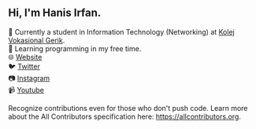 ## Hi, I'm Hanis Irfan.

:school: Currently a student in Information Technology (Networking) at [Kolej Vokasional Gerik](http://www.kvgerik.com).\
:book: Learning programming in my free time.\
🌐 [Website](https://hanisirfan.xyz)\
🐦 [Twitter](https://twitter.com/mhanisirfan)\
📷 [Instagram](https://instagram.com/m.hanisirfan)\
📹 [Youtube](https://www.youtube.com/channel/UCR89O-Myy-gmMVWj_MoISCQ)

Recognize contributions even for those who don't push code. Learn more about the All Contributors specification here: https://allcontributors.org.
